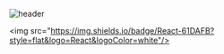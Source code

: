 ![header](https://capsule-render.vercel.app/api?type=waving&color=8AD5FDFF&height=300&section=header&text=I'm%20Haeyoung&fontSize=90)

<img src="https://img.shields.io/badge/React-61DAFB?style=flat&logo=React&logoColor=white"/>
